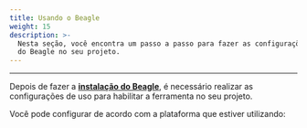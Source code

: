```yaml
---
title: Usando o Beagle
weight: 15
description: >-
  Nesta seção, você encontra um passo a passo para fazer as configurações de uso
  do Beagle no seu projeto.
---
```


---

Depois de fazer a [**instalação do Beagle**](/pt/docs/get-started/installing-beagle/), é necessário realizar as configurações de uso para habilitar a ferramenta no seu projeto. 

Você pode configurar de acordo com a plataforma que estiver utilizando:
